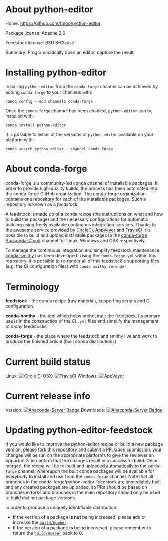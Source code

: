 About python-editor
===================

Home: https://github.com/fmoo/python-editor

Package license: Apache 2.0

Feedstock license: BSD 3-Clause

Summary: Programmatically open an editor, capture the result.



Installing python-editor
========================

Installing `python-editor` from the `conda-forge` channel can be achieved by adding `conda-forge` to your channels with:

```
conda config --add channels conda-forge
```

Once the `conda-forge` channel has been enabled, `python-editor` can be installed with:

```
conda install python-editor
```

It is possible to list all of the versions of `python-editor` available on your platform with:

```
conda search python-editor --channel conda-forge
```


About conda-forge
=================

conda-forge is a community-led conda channel of installable packages.
In order to provide high-quality builds, the process has been automated into the
conda-forge GitHub organization. The conda-forge organization contains one repository
for each of the installable packages. Such a repository is known as a *feedstock*.

A feedstock is made up of a conda recipe (the instructions on what and how to build
the package) and the necessary configurations for automatic building using freely
available continuous integration services. Thanks to the awesome service provided by
[CircleCI](https://circleci.com/), [AppVeyor](http://www.appveyor.com/)
and [TravisCI](https://travis-ci.org/) it is possible to build and upload installable
packages to the [conda-forge](https://anaconda.org/conda-forge)
[Anaconda-Cloud](http://docs.anaconda.org/) channel for Linux, Windows and OSX respectively.

To manage the continuous integration and simplify feedstock maintenance
[conda-smithy](http://github.com/conda-forge/conda-smithy) has been developed.
Using the ``conda-forge.yml`` within this repository, it is possible to re-render all of
this feedstock's supporting files (e.g. the CI configuration files) with ``conda smithy rerender``.


Terminology
===========

**feedstock** - the conda recipe (raw material), supporting scripts and CI configuration.

**conda-smithy** - the tool which helps orchestrate the feedstock.
                   Its primary use is in the construction of the CI ``.yml`` files
                   and simplify the management of *many* feedstocks.

**conda-forge** - the place where the feedstock and smithy live and work to
                  produce the finished article (built conda distributions)

Current build status
====================

Linux: [![Circle CI](https://circleci.com/gh/conda-forge/python-editor-feedstock.svg?style=shield)](https://circleci.com/gh/conda-forge/python-editor-feedstock)
OSX: [![TravisCI](https://travis-ci.org/conda-forge/python-editor-feedstock.svg?branch=master)](https://travis-ci.org/conda-forge/python-editor-feedstock)
Windows: [![AppVeyor](https://ci.appveyor.com/api/projects/status/github/conda-forge/python-editor-feedstock?svg=True)](https://ci.appveyor.com/project/conda-forge/python-editor-feedstock/branch/master)

Current release info
====================
Version: [![Anaconda-Server Badge](https://anaconda.org/conda-forge/python-editor/badges/version.svg)](https://anaconda.org/conda-forge/python-editor)
Downloads: [![Anaconda-Server Badge](https://anaconda.org/conda-forge/python-editor/badges/downloads.svg)](https://anaconda.org/conda-forge/python-editor)


Updating python-editor-feedstock
================================

If you would like to improve the python-editor recipe or build a new
package version, please fork this repository and submit a PR. Upon submission,
your changes will be run on the appropriate platforms to give the reviewer an
opportunity to confirm that the changes result in a successful build. Once
merged, the recipe will be re-built and uploaded automatically to the
`conda-forge` channel, whereupon the built conda packages will be available for
everybody to install and use from the `conda-forge` channel.
Note that all branches in the conda-forge/python-editor-feedstock are
immediately built and any created packages are uploaded, so PRs should be based
on branches in forks and branches in the main repository should only be used to
build distinct package versions.

In order to produce a uniquely identifiable distribution:
 * If the version of a package **is not** being increased, please add or increase
   the [``build/number``](http://conda.pydata.org/docs/building/meta-yaml.html#build-number-and-string).
 * If the version of a package **is** being increased, please remember to return
   the [``build/number``](http://conda.pydata.org/docs/building/meta-yaml.html#build-number-and-string)
   back to 0.
